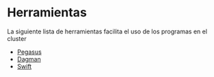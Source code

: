 # Herramientas

La siguiente lista de herramientas facilita el uso de los programas en el cluster

- [Pegasus](Pegasus/README.md)
- [Dagman](Dagman/README.md)
- [Swift](Swift/README.md)

